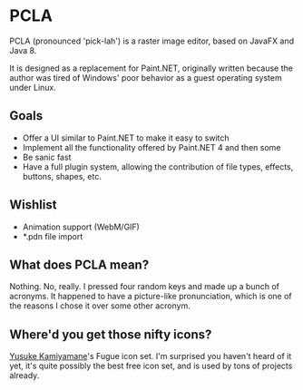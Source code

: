 # PCLA
PCLA (pronounced 'pick-lah') is a raster image editor, based on JavaFX and Java 8.

It is designed as a replacement for Paint.NET, originally written because the
author was tired of Windows' poor behavior as a guest operating system under
Linux.

## Goals

 * Offer a UI similar to Paint.NET to make it easy to switch
 * Implement all the functionality offered by Paint.NET 4 and then some
 * Be sanic fast
 * Have a full plugin system, allowing the contribution of file types, effects, buttons, shapes, etc.

## Wishlist

 * Animation support (WebM/GIF)
 * *.pdn file import

## What does PCLA mean?
Nothing. No, really. I pressed four random keys and made up a bunch of acronyms.
It happened to have a picture-like pronunciation, which is one of the reasons I
chose it over some other acronym.

## Where'd you get those nifty icons?
[Yusuke Kamiyamane](http://p.yusukekamiyamane.com/)'s Fugue icon set. I'm surprised you haven't heard
of it yet, it's quite possibly the best free icon set, and is used by tons of projects already.